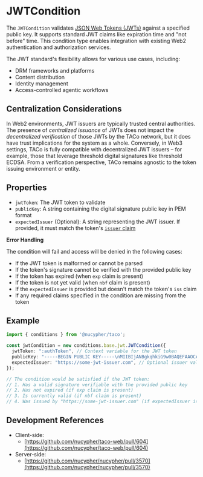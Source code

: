 # JWTCondition

The `JWTCondition` validates [JSON Web Tokens (JWTs)](https://datatracker.ietf.org/doc/html/rfc7519) against a specified public key. It supports standard JWT claims like expiration time and "not before" time. This condition type enables integration with existing Web2 authentication and authorization services.

The JWT standard's flexibility allows for various use cases, including:
- DRM frameworks and platforms
- Content distribution
- Identity management
- Access-controlled agentic workflows

## Centralization Considerations

In Web2 environments, JWT issuers are typically trusted central authorities. The presence of _centralized issuance_ of JWTs does not impact the _decentralized verification_ of those JWTs by the TACo network, but it does have trust implications for the system as a whole. 
Conversely, in Web3 settings, TACo is fully compatible with decentralized JWT issuers – for example, those that leverage threshold digital signatures like threshold ECDSA. From a verification perspective, TACo remains agnostic to the token issuing environment or entity.

## Properties

* `jwtToken`: The JWT token to validate
* `publicKey`: A string containing the digital signature public key in PEM format
* `expectedIssuer` (Optional): A string representing the JWT issuer. If provided, it must match the token's [`issuer` claim](https://datatracker.ietf.org/doc/html/rfc7519#section-4.1.1)

**Error Handling**

The condition will fail and access will be denied in the following cases:

* If the JWT token is malformed or cannot be parsed
* If the token's signature cannot be verified with the provided public key
* If the token has expired (when `exp` claim is present)
* If the token is not yet valid (when `nbf` claim is present)
* If the `expectedIssuer` is provided but doesn't match the token's `iss` claim
* If any required claims specified in the condition are missing from the token

## Example

```typescript
import { conditions } from '@nucypher/taco';

const jwtCondition = new conditions.base.jwt.JWTCondition({
  jwtToken: ":authToken", // Context variable for the JWT token
  publicKey: "-----BEGIN PUBLIC KEY-----\nMIIBIjANBgkqhkiG9w0BAQEFAAOCAQ8AMIIBCgKCAQEA...", // Public key in PEM format
  expectedIssuer: "https://some-jwt-issuer.com", // Optional issuer validation
});

// The condition would be satisfied if the JWT token:
// 1. Has a valid signature verifiable with the provided public key
// 2. Has not expired (if exp claim is present)
// 3. Is currently valid (if nbf claim is present)
// 4. Was issued by "https://some-jwt-issuer.com" (if expectedIssuer is provided)
```

## Development References

* Client-side:
  * [https://github.com/nucypher/taco-web/pull/604](https://github.com/nucypher/taco-web/pull/604)
* Server-side:
  * [https://github.com/nucypher/nucypher/pull/3570](https://github.com/nucypher/nucypher/pull/3570)
